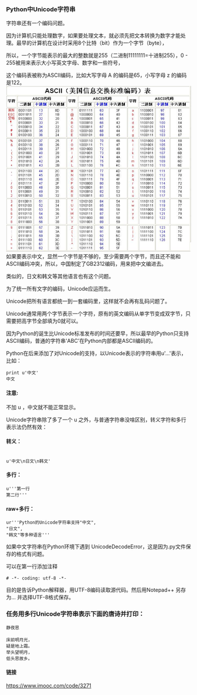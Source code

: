 ### Python中Unicode字符串

字符串还有一个编码问题。

因为计算机只能处理数字，如果要处理文本，就必须先把文本转换为数字才能处理。最早的计算机在设计时采用8个比特（bit）作为一个字节（byte），

所以，一个字节能表示的最大的整数就是255（二进制11111111=十进制255），0 - 255被用来表示大小写英文字母、数字和一些符号，

这个编码表被称为ASCII编码，比如大写字母 A 的编码是65，小写字母 z 的编码是122。
![](./ASCII.jpg)
如果要表示中文，显然一个字节是不够的，至少需要两个字节，而且还不能和ASCII编码冲突，所以，中国制定了GB2312编码，用来把中文编进去。

类似的，日文和韩文等其他语言也有这个问题。

为了统一所有文字的编码，Unicode应运而生。

Unicode把所有语言都统一到一套编码里，这样就不会再有乱码问题了。

Unicode通常用两个字节表示一个字符，原有的英文编码从单字节变成双字节，只需要把高字节全部填为0就可以。

因为Python的诞生比Unicode标准发布的时间还要早，所以最早的Python只支持ASCII编码，普通的字符串'ABC'在Python内部都是ASCII编码的。

Python在后来添加了对Unicode的支持，以Unicode表示的字符串用u'...'表示，比如：

```
print u'中文'
中文

```

#### 注意: 

不加 u ，中文就不能正常显示。

Unicode字符串除了多了一个 u 之外，与普通字符串没啥区别，转义字符和多行表示法仍然有效：

#### 转义：

```

u'中文\n日文\n韩文'

```

#### 多行：

```
u'''第一行
第二行'''

```
#### raw+多行：

```
ur'''Python的Unicode字符串支持"中文",
"日文",
"韩文"等多种语言'''

```
如果中文字符串在Python环境下遇到 UnicodeDecodeError，这是因为.py文件保存的格式有问题。

可以在第一行添加注释

```
# -*- coding: utf-8 -*-

```

目的是告诉Python解释器，用UTF-8编码读取源代码。然后用Notepad++ 另存为... 并选择UTF-8格式保存。

### 任务用多行Unicode字符串表示下面的唐诗并打印：

```
静夜思

床前明月光，
疑是地上霜。
举头望明月，
低头思故乡。

```

#### 链接

https://www.imooc.com/code/3271







